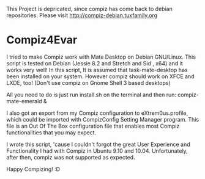 This Project is depricated, since compiz has come back to debian repositories.
Please visit http://compiz-debian.tuxfamily.org

# Compiz4Evar

I tried to make Compiz work with Mate Desktop on Debian GNU/Linux. This script is tested on Debian (Jessie 8.2 and Stretch and Sid , x64) and it works very well! In this script, It is assumed that task-mate-desktop has been installed on your system. However compiz should work on XFCE and LXDE, too! (Don't use compiz on Gnome Shell 3 based desktops)

All you need to do is just run install.sh on the terminal and then run: compiz-mate-emerald &

I also got an export from my Compiz configuration to eXtrem0us.profile, which could be imported with CompizConfig Setting Manager program. This file is an Out Of The Box configuration file that enables most Compiz functionalities that you may expect.

I wrote this script, 'cause I couldn't forgot the great User Experience and Functionality I had with Compiz in Ubuntu 9.10 and 10.04. Unfortunately, after then, compiz was not supported as expected.

Happy Compizing! :D
